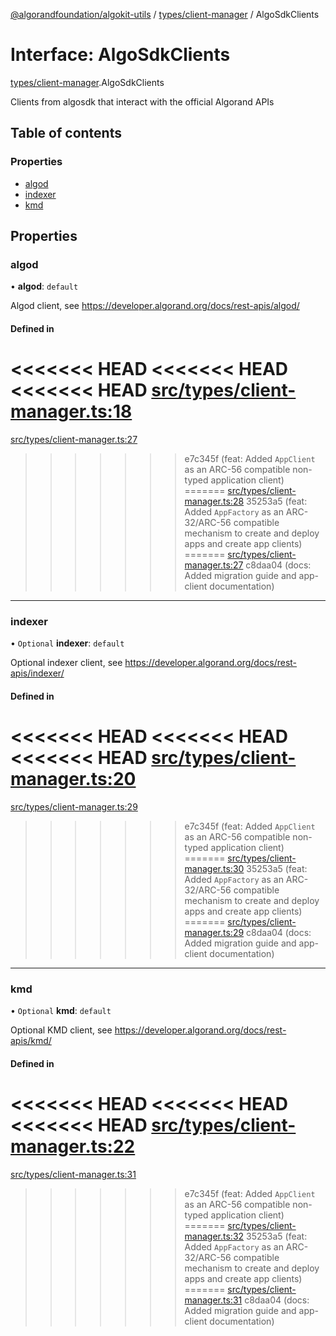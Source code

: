[@algorandfoundation/algokit-utils](../README.md) / [types/client-manager](../modules/types_client_manager.md) / AlgoSdkClients

# Interface: AlgoSdkClients

[types/client-manager](../modules/types_client_manager.md).AlgoSdkClients

Clients from algosdk that interact with the official Algorand APIs

## Table of contents

### Properties

- [algod](types_client_manager.AlgoSdkClients.md#algod)
- [indexer](types_client_manager.AlgoSdkClients.md#indexer)
- [kmd](types_client_manager.AlgoSdkClients.md#kmd)

## Properties

### algod

• **algod**: `default`

Algod client, see https://developer.algorand.org/docs/rest-apis/algod/

#### Defined in

<<<<<<< HEAD
<<<<<<< HEAD
<<<<<<< HEAD
[src/types/client-manager.ts:18](https://github.com/algorandfoundation/algokit-utils-ts/blob/main/src/types/client-manager.ts#L18)
=======
[src/types/client-manager.ts:27](https://github.com/algorandfoundation/algokit-utils-ts/blob/main/src/types/client-manager.ts#L27)
>>>>>>> e7c345f (feat: Added `AppClient` as an ARC-56 compatible non-typed application client)
=======
[src/types/client-manager.ts:28](https://github.com/algorandfoundation/algokit-utils-ts/blob/main/src/types/client-manager.ts#L28)
>>>>>>> 35253a5 (feat: Added `AppFactory` as an ARC-32/ARC-56 compatible mechanism to create and deploy apps and create app clients)
=======
[src/types/client-manager.ts:27](https://github.com/algorandfoundation/algokit-utils-ts/blob/main/src/types/client-manager.ts#L27)
>>>>>>> c8daa04 (docs: Added migration guide and app-client documentation)

___

### indexer

• `Optional` **indexer**: `default`

Optional indexer client, see https://developer.algorand.org/docs/rest-apis/indexer/

#### Defined in

<<<<<<< HEAD
<<<<<<< HEAD
<<<<<<< HEAD
[src/types/client-manager.ts:20](https://github.com/algorandfoundation/algokit-utils-ts/blob/main/src/types/client-manager.ts#L20)
=======
[src/types/client-manager.ts:29](https://github.com/algorandfoundation/algokit-utils-ts/blob/main/src/types/client-manager.ts#L29)
>>>>>>> e7c345f (feat: Added `AppClient` as an ARC-56 compatible non-typed application client)
=======
[src/types/client-manager.ts:30](https://github.com/algorandfoundation/algokit-utils-ts/blob/main/src/types/client-manager.ts#L30)
>>>>>>> 35253a5 (feat: Added `AppFactory` as an ARC-32/ARC-56 compatible mechanism to create and deploy apps and create app clients)
=======
[src/types/client-manager.ts:29](https://github.com/algorandfoundation/algokit-utils-ts/blob/main/src/types/client-manager.ts#L29)
>>>>>>> c8daa04 (docs: Added migration guide and app-client documentation)

___

### kmd

• `Optional` **kmd**: `default`

Optional KMD client, see https://developer.algorand.org/docs/rest-apis/kmd/

#### Defined in

<<<<<<< HEAD
<<<<<<< HEAD
<<<<<<< HEAD
[src/types/client-manager.ts:22](https://github.com/algorandfoundation/algokit-utils-ts/blob/main/src/types/client-manager.ts#L22)
=======
[src/types/client-manager.ts:31](https://github.com/algorandfoundation/algokit-utils-ts/blob/main/src/types/client-manager.ts#L31)
>>>>>>> e7c345f (feat: Added `AppClient` as an ARC-56 compatible non-typed application client)
=======
[src/types/client-manager.ts:32](https://github.com/algorandfoundation/algokit-utils-ts/blob/main/src/types/client-manager.ts#L32)
>>>>>>> 35253a5 (feat: Added `AppFactory` as an ARC-32/ARC-56 compatible mechanism to create and deploy apps and create app clients)
=======
[src/types/client-manager.ts:31](https://github.com/algorandfoundation/algokit-utils-ts/blob/main/src/types/client-manager.ts#L31)
>>>>>>> c8daa04 (docs: Added migration guide and app-client documentation)
